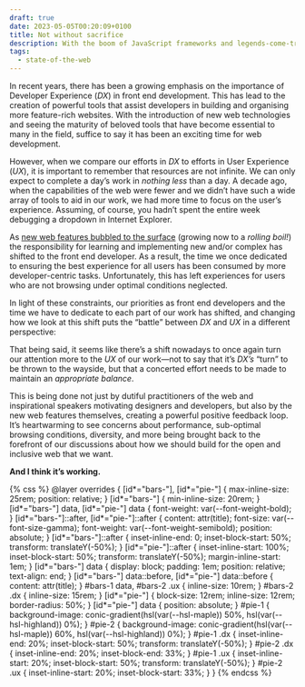 ```yaml
---
draft: true
date: 2023-05-05T00:20:09+0100
title: Not without sacrifice
description: With the boom of JavaScript frameworks and legends-come-true like the new CSS parent selector, we’ve borne witness to an explosion of new technologies and ways to build for the web. But what tradeoffs have we made for all these new bells and whistles?
tags:
  - state-of-the-web
---
```


<figure>
    <div id="bars-1" class="flow" title="Then">
        <data class="dx  background--maple" title="DX" value="50%"></data>
        <data class="ux  background--highland" title="UX" value="50%"></data>
    </div>
</figure>

In recent years, there has been a growing emphasis on the importance of Developer Experience (*DX*) in front end development. This has lead to the creation of powerful tools that assist developers in building and organising more feature-rich websites. With the introduction of new web technologies and seeing the maturity of beloved tools that have become essential to many in the field, suffice to say it has been an exciting time for web development.

<figure>
    <div id="bars-2" class="flow" title="Now">
        <data class="dx  background--maple" title="DX" value="67%"></data>
        <data class="ux  background--highland" title="UX" value="33%"></data>
    </div>
</figure>

However, when we compare our efforts in *DX* to efforts in User Experience (*UX*), it is important to remember that resources are not infinite. We can only expect to complete a day’s work in *nothing less* than a day. A decade ago, when the capabilities of the web were fewer and we didn’t have such a wide array of tools to aid in our work, we had more time to focus on the user’s experience. Assuming, of course, you hadn’t spent the entire week debugging a dropdown in Internet Explorer.

As [new web features bubbled to the surface](/feature-watch/) (growing now to a *rolling boil!*) the responsibility for learning and implementing new and/or complex has shifted to the front end developer. As a result, the time we once dedicated to ensuring the best experience for all users has been consumed by more developer-centric tasks. Unfortunately, this has left experiences for users who are not browsing under optimal conditions neglected.

In light of these constraints, our priorities as front end developers and the time we have to dedicate to each part of our work has shifted, and changing how we look at this shift puts the <q>battle</q> between *DX* and *UX* in a different perspective:

<figure>
    <div id="pie-2" title="Now">
        <data class="dx  background--maple" title="DX" value="67%"></data>
        <data class="ux  background--highland" title="UX" value="33%"></data>
    </div>
</figure>

That being said, it seems like there’s a shift nowadays to once again turn our attention more to the *UX* of our work—not to say that it’s *DX’s* <q>turn</q> to be thrown to the wayside, but that a concerted effort needs to be made to maintain an *appropriate balance*.

This is being done not just by dutiful practitioners of the web and inspirational speakers motivating designers and developers, but also by the new web features themselves, creating a powerful positive feedback loop. It’s heartwarming to see concerns about performance, sub-optimal browsing conditions, diversity, and more being brought back to the forefront of our discussions about how we should build for the open and inclusive web that we want.

**And I think it’s working.**

{% css %}
@layer overrides {
    [id*="bars-"],
    [id*="pie-"] {
        max-inline-size: 25rem;
        position: relative;
    }
    [id*="bars-"] {
        min-inline-size: 20rem;
    }
    [id*="bars-"] data,
    [id*="pie-"] data {
        font-weight: var(--font-weight-bold);
    }
    [id*="bars-"]::after,
    [id*="pie-"]::after {
        content: attr(title);
        font-size: var(--font-size-gamma);
        font-weight: var(--font-weight-semibold);
        position: absolute;
    }
    [id*="bars-"]::after {
        inset-inline-end: 0;
        inset-block-start: 50%;
        transform: translateY(-50%);
    }
    [id*="pie-"]::after {
        inset-inline-start: 100%;
        inset-block-start: 50%;
        transform: translateY(-50%);
        margin-inline-start: 1em;
    }
    [id*="bars-"] data {
        display: block;
        padding: 1em;
        position: relative;
        text-align: end;
    }
    [id*="bars-"] data::before,
    [id*="pie-"] data::before {
        content: attr(title);
    }
    #bars-1 data,
    #bars-2 .ux {
        inline-size: 10rem;
    }
    #bars-2 .dx {
        inline-size: 15rem;
    }
    [id*="pie-"] {
        block-size: 12rem;
        inline-size: 12rem;
        border-radius: 50%;
    }
    [id*="pie-"] data {
        position: absolute;
    }
    #pie-1 {
        background-image: conic-gradient(hsl(var(--hsl-maple)) 50%, hsl(var(--hsl-highland)) 0%);
    }
    #pie-2 {
        background-image: conic-gradient(hsl(var(--hsl-maple)) 60%, hsl(var(--hsl-highland)) 0%);
    }
    #pie-1 .dx {
        inset-inline-end: 20%;
        inset-block-start: 50%;
        transform: translateY(-50%);
    }
    #pie-2 .dx {
        inset-inline-end: 20%;
        inset-block-end: 33%;
    }
    #pie-1 .ux {
        inset-inline-start: 20%;
        inset-block-start: 50%;
        transform: translateY(-50%);
    }
    #pie-2 .ux {
        inset-inline-start: 20%;
        inset-block-start: 33%;
    }
}
{% endcss %}
